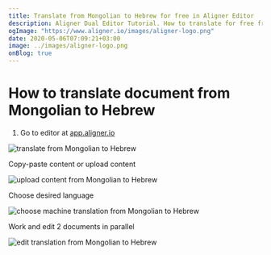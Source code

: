 ```yaml
---
title: Translate from Mongolian to Hebrew for free in Aligner Editor
description: Aligner Dual Editor Tutorial. How to translate for free from Mongolian to Hebrew. Aligner is multilingual document management platform. 
ogImage: "https://www.aligner.io/images/aligner-logo.png"
date: 2020-05-06T07:09:21+03:00
image: ../images/aligner-logo.png
onBlog: true
---
```


# How to translate document from Mongolian to Hebrew

1. Go to editor at [app.aligner.io](https://app.aligner.io "Aligner App web page")

![translate from Mongolian to Hebrew](../aligner-blank-editor.png "translate from Mongolian to Hebrew")

Copy-paste content or upload content

![upload content from Mongolian to Hebrew](../aligner-uploaded-document.png "upload content from Mongolian to Hebrew")

Choose desired language

![choose machine translation from Mongolian to Hebrew](../aligner-language-dropdown.png "choose machine translation from Mongolian to Hebrew")

Work and edit 2 documents in parallel

![edit translation from Mongolian to Hebrew](../aligner-double-sitded-editor.png "edit translation from Mongolian to Hebrew")

